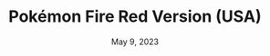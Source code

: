 ---
layout: gba
title: "Pokémon Fire Red Version (USA)"
categories:
 - approved
 - gba
 - universal
 - safe
tags:
- pokemon
date: May 9, 2023
permalink: /games/pokemon-firered/play/details
publisher: The Pokémon Company
gid: pokemon-firered
---